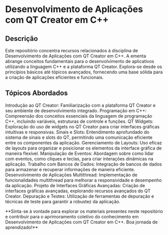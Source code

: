 # Desenvolvimento de Aplicações com QT Creator em C++

## Descrição

Este repositório concentra recursos relacionados à disciplina de Desenvolvimento de Aplicações com QT Creator em C++. A ementa abrange conceitos fundamentais para o desenvolvimento de aplicativos utilizando a linguagem C++ e a plataforma QT Creator. Explora-se desde os princípios básicos até tópicos avançados, fornecendo uma base sólida para a criação de aplicações eficientes e funcionais.

## Tópicos Abordados
Introdução ao QT Creator: Familiarização com a plataforma QT Creator e seu ambiente de desenvolvimento integrado.
Programação em C++: Compreensão dos conceitos essenciais da linguagem de programação C++, incluindo variáveis, estruturas de controle e funções.
QT Widgets: Exploração do uso de widgets no QT Creator para criar interfaces gráficas intuitivas e responsivas.
Sinais e Slots: Entendimento aprofundado do sistema de sinais e slots do QT, permitindo uma comunicação eficiente entre os componentes da aplicação.
Gerenciamento de Layouts: Uso eficaz de layouts para organizar e posicionar os elementos da interface gráfica de maneira flexível.
Manipulação de Eventos: Abordagem sobre como lidar com eventos, como cliques e teclas, para criar interações dinâmicas na aplicação.
Trabalho com Bancos de Dados: Integração de bancos de dados para armazenar e recuperar informações de maneira eficiente.
Desenvolvimento de Aplicações Multithread: Implementação de funcionalidades multithread para melhorar a responsividade e desempenho da aplicação.
Projeto de Interfaces Gráficas Avançadas: Criação de interfaces gráficas avançadas, explorando recursos avançados do QT Creator.
Depuração e Testes: Utilização de ferramentas de depuração e técnicas de teste para garantir a robustez da aplicação.



</div>
**Sinta-se à vontade para explorar os materiais presentes neste repositório e contribuir para o aprimoramento coletivo do conhecimento em Desenvolvimento de Aplicações com QT Creator em C++. Boa jornada de aprendizado!**
</div>
